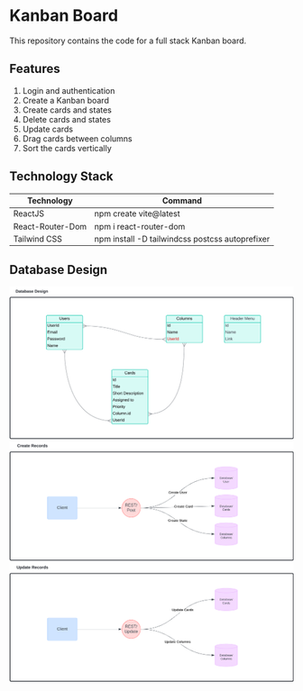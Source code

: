 # Kanban Board

This repository contains the code for a full stack Kanban board.

## Features
1. Login and authentication
2. Create a Kanban board
3. Create cards and states
4. Delete cards and states
5. Update cards
6. Drag cards between columns
7. Sort the cards vertically

## Technology Stack

| Technology | Command |
| --- | --- |
| ReactJS | npm create vite@latest |
| React-Router-Dom | npm i react-router-dom |
| Tailwind CSS | npm install -D tailwindcss postcss autoprefixer |

## Database Design

![](src/assets/Database_Design.png)
![](src/assets/API_Design_Create.png)
![](src/assets/API_Design_Update.png)

